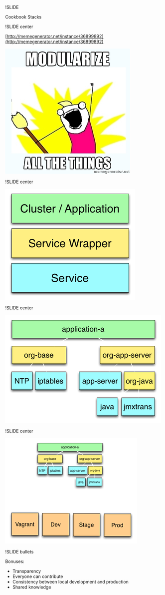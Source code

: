 !SLIDE

Cookbook Stacks

!SLIDE center

[http://memegenerator.net/instance/36899892](http://memegenerator.net/instance/36899892)

![modularize](modularize.jpg)

!SLIDE center

![cookbook-stacks-overview.png](cookbook-stacks-overview.png)

!SLIDE center

![cookbook-stacks-application.png](cookbook-stacks-application.png)

!SLIDE center

![cookbook-stacks-deployment.png](cookbook-stacks-deployment.png)

!SLIDE bullets

Bonuses:

* Transparency
* Everyone can contribute
* Consistency between local development and production
* Shared knowledge
